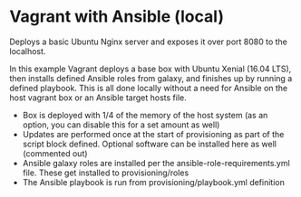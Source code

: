 # Vagrant with Ansible (local)

Deploys a basic Ubuntu Nginx server and exposes it over port 8080 to the localhost.

In this example Vagrant deploys a base box with Ubuntu Xenial (16.04 LTS), then installs defined Ansible roles from galaxy, and finishes up by running a defined playbook. This is all done locally without a need for Ansible on the host vagrant box or an Ansible target hosts file.

- Box is deployed with 1/4 of the memory of the host system (as an option, you can disable this for a set amount as well)
- Updates are performed once at the start of provisioning as part of the script block defined. Optional software can be installed here as well (commented out)
- Ansible galaxy roles are installed per the ansible-role-requirements.yml file. These get installed to provisioning/roles
- The Ansible playbook is run from provisioning/playbook.yml definition